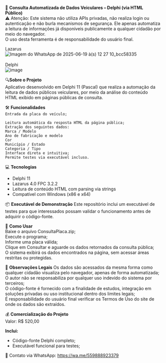 📄 **Consulta Automatizada de Dados Veiculares – Delphi (via HTML Público)** </br>
⚠️ Atenção: Este sistema não utiliza APIs privadas, não realiza login ou autenticação e não burla mecanismos de segurança. Ele apenas automatiza a leitura de informações já disponíveis publicamente a qualquer cidadão por meio do navegador.</br>
O uso desta ferramenta é de responsabilidade do usuário final.</br>

Lazarus<br>
![Imagem do WhatsApp de 2025-06-19 à(s) 12 27 10_bcc58335](https://github.com/user-attachments/assets/6f831431-cc51-402b-978b-524667e00bec) <br><br>
Delphi<br>
![image](https://github.com/user-attachments/assets/adc7f375-f8b1-4789-a9d8-694723556161)



🔍**Sobre o Projeto**</br>
Aplicativo desenvolvido em Delphi 11 (Pascal) que realiza a automação da leitura de dados públicos veiculares, por meio da análise do conteúdo HTML exibido em páginas públicas de consulta.</br>

🛠 **Funcionalidades**</br>
```Entrada da placa do veículo;```</br>

```Leitura automática da resposta HTML da página pública;```</br>
```Extração dos seguintes dados:```</br>
```Marca / Modelo```</br>
```Ano de fabricação e modelo```</br>
```Cor```</br>
```Município / Estado```</br>
```Categoria / Tipo```</br>
```Interface direta e intuitiva;```</br>
```Permite testes via executável incluso.```</br>

💻 **Tecnologias**</br>
- Delphi 11</br>
- Lazarus 4.0 FPC 3.2.2</br>
- Leitura de conteúdo HTML com parsing via strings</br>
- Compatível com Windows (x86 e x64)</br>

📦 **Executável de Demonstração**
Este repositório inclui um executável de testes para que interessados possam validar o funcionamento antes de adquirir o código-fonte.

🚀 **Como Usar**</br>
Baixe o arquivo ConsultaPlaca.zip;</br>
Execute o programa;</br>
Informe uma placa válida;</br>
Clique em Consultar e aguarde os dados retornados da consulta pública;</br>
O sistema exibirá os dados encontrados na página, sem acessar áreas restritas ou protegidas.</br>

📌 **Observações Legais**
Os dados são acessados da mesma forma como qualquer cidadão visualiza pelo navegador, apenas de forma automatizada;</br>
O autor não se responsabiliza por qualquer uso indevido do sistema por terceiros;</br>
O código-fonte é fornecido com a finalidade de estudos, integração em soluções privadas ou uso institucional dentro dos limites legais;</br>
É responsabilidade do usuário final verificar os Termos de Uso do site de onde os dados são extraídos.</br>

💰 **Comercialização do Projeto**</br>
Valor: R$ 520,00</br>

**Inclui:**</br>
- Código-fonte Delphi completo;</br>
- Executável funcional para testes;</br>

📱 Contato via WhatsApp: https://wa.me/559888923379

